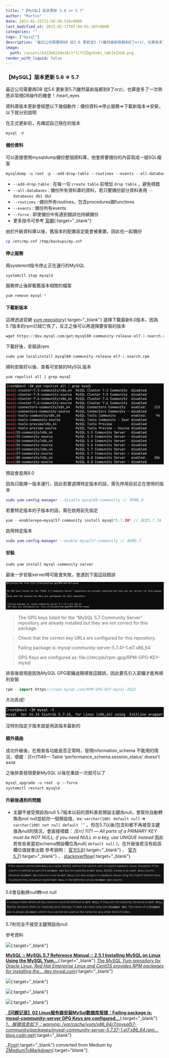 ```yaml
---
title: "【MySQL】版本更新 5.6 => 5.7"
author: "Martin"
date: 2023-02-15T11:56:36.536+0000
last_modified_at: 2023-02-17T07:04:01.107+0000
categories: ""
tags: ["mysql"]
description: "最近公司需要將DB 從5.6 更新至5.7(雖然最新版都到8了orz)，也算是多了一次熟悉非常規DB操作的機會！:heart_eyes"
image:
  path: /assets/b422b623de18/1*lCfCZQgx5obi_LWx1kZVUA.png
render_with_liquid: false
---
```


### 【MySQL】版本更新 5\.6 =&gt; 5\.7

最近公司需要將DB 從5\.6 更新至5\.7\(雖然最新版都到8了orz\)，也算是多了一次熟悉非常規DB操作的機會！:heart\_eyes

資料庫版本更新會經歷以下幾個動作：備份資料=&gt;停止服務=&gt;下載新版本=&gt;安裝，以下就分別說明

在正式更新前，先確認自己現在的版本
```typescript
mysql -V
```
#### 備份資料

可以直接使用mysqldump備份整個資料庫，他會將要備份的內容寫成一個SQL檔案
```css
mysqldump -u root -p --add-drop-table --routines --events --all-databases --force > /tmp/backups/db-backup.sql
```
- `--add-drop-table` : 在每一句 `create table` 前增加 `drop table` ，避免噴錯
- `--all-databases` : 備份所有資料庫的資料，若只要備份部分資料表用 `--databases db1 db2`
- `--routines` : 備份所有routines，包含procedures跟functions
- `--events` : 備份所有events
- `--force` : 即使備份中有遇到錯誤也持續備份
- 更多指令可參考 [官網](https://dev.mysql.com/doc/refman/8.0/en/mysqldump.html){:target="_blank"}


由於升級資料庫以後，舊版本的配置設定能會被重置，因此也一起備份
```bash
cp /etc/my.cnf /tmp/backups/my.cnf
```
#### 停止服務

用systemctl指令停止正在運行的MySQL
```vbnet
systemctl stop mysqld
```

服務停止後卸載舊版本相關的檔案
```csharp
yum remove mysql-*
```
#### 下載新版本

這裡透過官網 [yum repository](https://dev.mysql.com/downloads/repo/yum/){:target="_blank"} 選擇下載最新8\.0版本，因為5\.7版本的rpm已經亡佚了，反正之後可以再選擇要安裝的版本
```sql
wget https://dev.mysql.com/get/mysql80-community-release-el7-1.noarch.rpm
```

下載好後，安裝該rpm
```sql
sudo yum localinstall mysql80-community-release-el7-1.noarch.rpm
```

順利安裝好以後，查看可安裝的MySQL版本
```less
yum repolist all | grep mysql
```


![預設會是用8\.0](/assets/b422b623de18/1*lCfCZQgx5obi_LWx1kZVUA.png)

預設會是用8\.0

因為只能擇一版本運行，因此若要選擇特定版本的話，需先停用目前正在使用的版本
```lua
sudo yum-config-manager --disable mysql80-community // 停用8.0
```

若要特定版本的子版本的話，需在啟用前先指定
```cpp
yum --enablerepo=mysql57-community install mysql*5.7.38* // 指定5.7.38
```

啟用特定版本
```lua
sudo yum-config-manager --enable mysql57-community // 啟用5.7
```
#### 安裝
```typescript
sudo yum install mysql-community-server
```

最後一步安裝server時可能會失敗，會遇到下面這段錯誤


![](/assets/b422b623de18/1*PoFo6E0u0jc2rIjfRwtcFQ.png)



> The GPG keys listed for the “MySQL 5\.7 Community Server” repository are already installed but they are not correct for this package\.
 

> Check that the correct key URLs are configured for this repository\.
 

>  Failing package is: mysql\-community\-server\-5\.7\.41–1\.el7\.x86\_64
 

>  GPG Keys are configured as: file:///etc/pki/rpm\-gpg/RPM\-GPG\-KEY\-mysql 





排查後發現是因為MySQL GPG密鑰過期導致這錯誤，因此要先引入密鑰才能再順利安裝
```cpp
rpm --import https://repo.mysql.com/RPM-GPG-KEY-mysql-2022
```

大功告成\!


![沒特別指定子版本就是用該版本最新的](/assets/b422b623de18/1*9RLFsnYwVJkma7oDdfQnew.png)

沒特別指定子版本就是用該版本最新的
#### 額外插曲

成功升級後，在檢查各功能是否正常時，發現information\_schema 不能用的情況，噴錯：\[Err\]1146— Table ‘performance\_schema\.session\_status’ doesn’t exist

之後排查發現更新MySQL 以後在重啟一次就可以了
```css
mysql_upgrade -u root -p --force
systemctl restart mysqld
```
#### 升級後遇到的問題
- 主鍵不接受預設為null
5\.7版本以前的資料表若預設主鍵為null，會幫你自動轉換為not null並給你一個預設值，ex: `varchar(100) default null` =&gt; `varchar(100) not null default ‘’` 。但在5\.7以後\(包含8\)都不再接受主鍵值為null的情況，會直接噴錯： _\[Err\] 1171 — All parts of a PRIMARY KEY must be NOT NULL; if you need NULL in a key, use UNIQUE instead_ 
因此若有些表當初schema預設欄位為null\( `default null` \)，在升級後若沒有給該欄位值就會出錯
參考說明： [官方5\.6](https://dev.mysql.com/doc/refman/5.6/en/data-type-defaults.html){:target="_blank"} 、 [官方5\.7](https://dev.mysql.com/doc/refman/5.7/en/create-table.html#create-table-indexes-keys){:target="_blank"} 、 [stackoverflow](https://stackoverflow.com/questions/49121202/mysql-all-parts-of-primary-key-must-be-not-null-if-you-need-null-in-a-key-use){:target="_blank"}



![5\.6會自動將null轉not null](/assets/b422b623de18/1*9BTY1jqLI_FMngXwaz7Lxw.png)

5\.6會自動將null轉not null


![5\.7則完全不接受主鍵預設為null](/assets/b422b623de18/1*fYsKNqUld7GqgzW735x5EA.png)

5\.7則完全不接受主鍵預設為null

參考資料


[![](https://opengraph.githubassets.com/ba70a3e1ec78cfb73bcdda216f182002f14a0d8cb1e68ce76be43698e67db844/Lin07ux/notes)](https://github.com/Lin07ux/notes/blob/master/DB/MySQL/MySQL%205.6%20%E5%8D%87%E7%BA%A7%205.7.md){:target="_blank"}


[**MySQL :: MySQL 5\.7 Reference Manual :: 2\.5\.1 Installing MySQL on Linux Using the MySQL Yum…**](https://dev.mysql.com/doc/refman/5.7/en/linux-installation-yum-repo.html#yum-install-components){:target="_blank"} 
[_The MySQL Yum repository for Oracle Linux, Red Hat Enterprise Linux and CentOS provides RPM packages for installing the…_ dev\.mysql\.com](https://dev.mysql.com/doc/refman/5.7/en/linux-installation-yum-repo.html#yum-install-components){:target="_blank"}


[![](http://claire-chang.com/wp-content/uploads/2019/09/screencapture-2019-09-29-23.56.47.png)](https://ithelp.ithome.com.tw/articles/10222723){:target="_blank"}



[![](https://ithelp.ithome.com.tw/upload/images/20200912/20129969GUtKPaYfiX.png)](https://ithelp.ithome.com.tw/articles/10236006){:target="_blank"}



[![](https://cdn.sstatic.net/Sites/stackoverflow/Img/apple-touch-icon@2.png?v=73d79a89bded)](https://stackoverflow.com/questions/31967527/table-performance-schema-session-variables-doesnt-exist){:target="_blank"}


[**【问题记录】02 Linux服务器安装MySql数据库报错：Failing package is: mysql\-community\-server GPG Keys are configured…**](https://blog.csdn.net/joinclear/article/details/124107661){:target="_blank"} 
[_1、报错信息如下：warning: /var/cache/yum/x86\_64/7/mysql57\-community/packages/mysql\-community\-server\-5\.7\.37\-1\.el7\.x86\_64\.rpm…_ blog\.csdn\.net](https://blog.csdn.net/joinclear/article/details/124107661){:target="_blank"}



_[Post](https://medium.com/@martin87713/mysql-%E7%89%88%E6%9C%AC%E6%9B%B4%E6%96%B0-5-6-5-7-b422b623de18){:target="_blank"} converted from Medium by [ZMediumToMarkdown](https://github.com/ZhgChgLi/ZMediumToMarkdown){:target="_blank"}._
